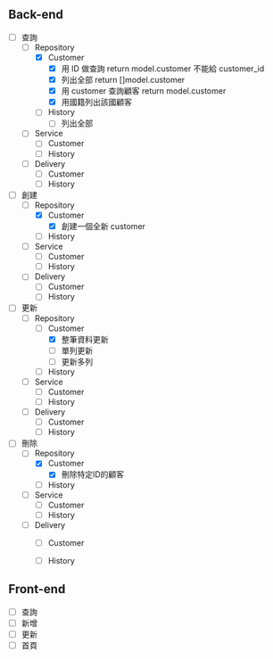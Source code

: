 ## Back-end
- [ ] 查詢
	- [ ] Repository
		- [x] Customer
			- [x] 用 ID 做查詢 return model.customer 不能給 customer_id
			- [x] 列出全部 return []model.customer
			- [x] 用 customer 查詢顧客 return model.customer
			- [x] 用國籍列出該國顧客
		- [ ] History
			- [ ] 列出全部
	- [ ] Service
		- [ ] Customer
		- [ ] History
	- [ ] Delivery
		- [ ] Customer
		- [ ] History
- [ ] 創建
	- [ ] Repository
		- [x] Customer
			- [x] 創建一個全新 customer
		- [ ] History
	- [ ] Service
		- [ ] Customer
		- [ ] History
	- [ ] Delivery
		- [ ] Customer
		- [ ] History
- [ ] 更新
	- [ ] Repository
		- [ ] Customer
			- [x] 整筆資料更新
			- [ ] 單列更新
			- [ ] 更新多列
		- [ ] History
	- [ ] Service
		- [ ] Customer
		- [ ] History
	- [ ] Delivery
		- [ ] Customer
		- [ ] History
- [ ] 刪除
	- [ ] Repository
		- [x] Customer
			- [x] 刪除特定ID的顧客 
		- [ ] History
	- [ ] Service
		- [ ] Customer
		- [ ] History
	- [ ] Delivery
		- [ ] Customer
		- [ ] History


## Front-end
- [ ] 查詢
- [ ] 新增
- [ ] 更新
- [ ] 首頁